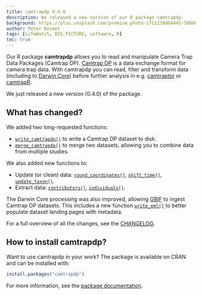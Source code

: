 ```yaml
---
title: camtrapdp 0.4.0
description: We released a new version of our R package camtrapdp.
background: https://plus.unsplash.com/premium_photo-1711238064445-58808e82957a?q=80&w=2671&auto=format&fit=crop&ixlib=rb-4.1.0&ixid=M3wxMjA3fDB8MHxwaG90by1wYWdlfHx8fGVufDB8fHx8fA%3D%3D
author: Peter Desmet
tags: [LifeWatch, BIG_PICTURE, software, R]
toc: true
---
```


Our R package **camtrapdp** allows you to read and manipulate Camera Trap Data Packages (Camtrap DP). [Camtrap DP](https://camtrap-dp.tdwg.org) is a data exchange format for camera trap data. With camtrapdp you can read, filter and transform data (including to [Darwin Core](https://dwc.tdwg.org)) before further analysis in e.g. [camtraptor](https://inbo.github.io/camtraptor/) or [camtrapR](https://cran.r-project.org/package=camtrapR).

We just released a new version (0.4.0) of the package.

## What has changed?

We added two long-requested functions:

- [`write_camtrapdp()`](https://inbo.github.io/camtrapdp/reference/write_camtrapdp.html) to write a Camtrap DP dataset to disk.
- [`merge_camtrapdp()`](https://inbo.github.io/camtrapdp/reference/merge_camtrapdp.html) to merge two datasets, allowing you to combine data from multiple studies.

We also added new functions to:

- Update (or clean) data: [`round_coordinates()`](https://inbo.github.io/camtrapdp/reference/round_coordinates.html), [`shift_time()`](https://inbo.github.io/camtrapdp/reference/shift_time.html), [`update_taxon()`](https://inbo.github.io/camtrapdp/reference/update_taxon.html).
- Extract data: [`contributors()`](https://inbo.github.io/camtrapdp/reference/contributors.html), [`individuals()`](https://inbo.github.io/camtrapdp/reference/individuals.html).

The Darwin Core processing was also improved, allowing [GBIF](https://www.gbif.org) to ingest Camtrap DP datasets. This includes a new function [`write_eml()`](https://inbo.github.io/camtrapdp/reference/write_eml.html) to better populate dataset landing pages with metadata.

For a full overview of all the changes, see the [CHANGELOG](https://inbo.github.io/camtrapdp/news/index.html#camtrapdp-040).

## How to install camtrapdp?

Want to use camtrapdp in your work? The package is available on CRAN and can be installed with:

```R
install.packages("camtrapdp")
```

For more information, see the [package documentation](https://inbo.github.io/camtrapdp/).
